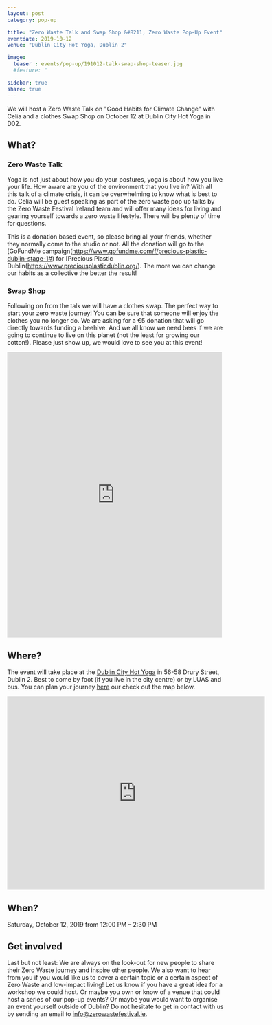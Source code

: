 ```yaml
---
layout: post
category: pop-up

title: "Zero Waste Talk and Swap Shop &#8211; Zero Waste Pop-Up Event"
eventdate: 2019-10-12
venue: "Dublin City Hot Yoga, Dublin 2"

image:
  teaser : events/pop-up/191012-talk-swap-shop-teaser.jpg
  #feature: "

sidebar: true
share: true
---
```


We will host a Zero Waste Talk on "Good Habits for Climate Change" with Celia and a clothes Swap Shop on October 12 at Dublin City Hot Yoga in D02.

## What?

### Zero Waste Talk

Yoga is not just about how you do your postures, yoga is about how you live your life. How aware are you of the environment that you live in? With all this talk of a climate crisis, it can be overwhelming to know what is best to do. Celia will be guest speaking as part of the zero waste pop up talks by the Zero Waste Festival Ireland team and will offer many ideas for living and gearing yourself towards a zero waste lifestyle. There will be plenty of time for questions. 

This is a donation based event, so please bring all your friends, whether they normally come to the studio or not. All the donation will go to the [GoFundMe campaign\(https://www.gofundme.com/f/precious-plastic-dublin-stage-1#) for [Precious Plastic Dublin\(https://www.preciousplasticdublin.org/). The more we can change our habits as a collective the better the result!

### Swap Shop

Following on from the talk we will have a clothes swap. The perfect way to start your zero waste journey! You can be sure that someone will enjoy the clothes you no longer do. We are asking for a €5 donation that will go directly towards funding a beehive. And we all know we need bees if we are going to continue to live on this planet (not the least for growing our cotton!). Please just show up, we would love to see you at this event!

<iframe src="https://www.facebook.com/plugins/post.php?href=https%3A%2F%2Fwww.facebook.com%2FZeroWasteFestivalIreland%2Fposts%2F1245020695669622&width=500" width="500" height="664" style="border:none;overflow:hidden" scrolling="no" frameborder="0" allowTransparency="true" allow="encrypted-media"></iframe>



## Where?

The event will take place at the [Dublin City Hot Yoga](http://www.dublincityhotyoga.com/) in 56-58 Drury Street, Dublin 2. Best to come by foot (if you live in the city centre) or by LUAS and bus. You can plan your journey [here](https://journeyplanner.transportforireland.ie/nta/XSLT_TRIP_REQUEST2?language=en) our check out the map below.

<iframe src="https://www.google.com/maps/embed?pb=!1m14!1m8!1m3!1d9528.296251354435!2d-6.2633228!3d53.3419304!3m2!1i1024!2i768!4f13.1!3m3!1m2!1s0x0%3A0xd4b7d7671a991579!2sDublin%20City%20Hot%20Yoga!5e0!3m2!1sen!2sie!4v1570387498926!5m2!1sen!2sie" width="600" height="450" frameborder="0" style="border:0;" allowfullscreen=""></iframe>



## When?

Saturday, October 12, 2019 from 12:00 PM &#8211; 2:30 PM



## Get involved

Last but not least: We are always on the look-out for new people to share their Zero Waste journey and inspire other people. We also want to hear from you if you would like us to cover a certain topic or a certain aspect of Zero Waste and low-impact living! Let us know if you have a great idea for a workshop we could host. Or maybe you own or know of a venue that could host a series of our pop-up events? Or maybe you would want to organise an event yourself outside of Dublin? Do not hesitate to get in contact with us by sending an email to [info@zerowastefestival.ie](mailto:info@zerowastefestival.ie).










